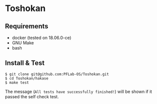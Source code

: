 # Toshokan

## Requirements

* docker (tested on 18.06.0-ce)
* GNU Make
* bash

## Install & Test
```
$ git clone git@github.com:PFLab-OS/Toshokan.git
$ cd Toshokan/hakase
$ make test
```

The message (`All tests have successfully finished!`) will be shown if it passed the self check test.

